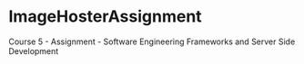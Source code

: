 # ImageHosterAssignment
Course 5 - Assignment - Software Engineering Frameworks and Server Side Development
